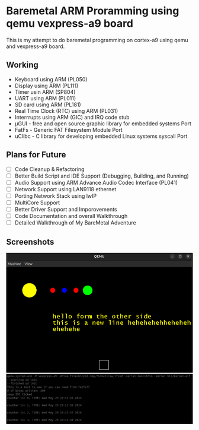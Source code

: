 # Baremetal ARM Proramming using qemu vexpress-a9 board
This is my attempt to do baremetal programming on cortex-a9 using qemu and vexpress-a9 board.

## Working
* Keyboard using ARM (PL050)
* Display using ARM (PL111)
* Timer usin ARM (SP804)
* UART using ARM (PL011)
* SD card using ARM (PL181)
* Real Time Clock (RTC) using ARM (PL031)
* Interrrupts using ARM (GIC) and IRQ code stub
* µGUI - free and open source graphic library for embedded systems Port
* FatFs - Generic FAT Filesystem Module Port
* uClibc - C library for developing embedded Linux systems syscall Port

## Plans for Future
- [ ] Code Cleanup & Refactoring
- [ ] Better Build Script and IDE Support (Debugging, Building, and Running)
- [ ] Audio Support using ARM Advance Audio Codec Interface (PL041)
- [ ] Network Support using LAN9118 ethernet
- [ ] Porting Network Stack using lwIP
- [ ] MultiCore Support
- [ ] Better Driver Support and Imporovements
- [ ] Code Documentation and overall Walkthrough
- [ ] Detailed Walkthrough of My BareMetal Adventure

## Screenshots
![qemu display](imgs/qemu_display.png)
![qemu display](imgs/qemu_serial_output.png)

